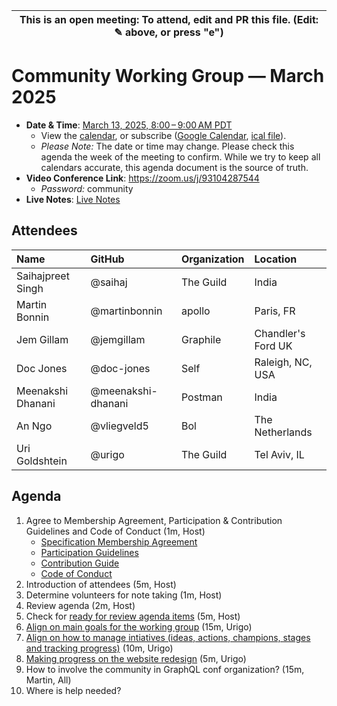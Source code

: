 | This is an open meeting: To attend, edit and PR this file. (Edit: ✎ above, or press "e") |
| ---------------------------------------------------------------------------------------- |

# Community Working Group — March 2025

- **Date & Time**:
  [March 13, 2025, 8:00 – 9:00 AM PDT](https://www.timeanddate.com/worldclock/converter.html?iso=20250313T150000&p1=224&p2=179&p3=136&p4=268&p5=367&p6=438&p7=248&p8=240)
  - View the [calendar][], or subscribe ([Google Calendar][], [ical file][]).
  - _Please Note:_ The date or time may change. Please check this agenda the
    week of the meeting to confirm. While we try to keep all calendars accurate,
    this agenda document is the source of truth.
- **Video Conference Link**: https://zoom.us/j/93104287544
  - _Password:_ community
- **Live Notes**: [Live Notes][]

[calendar]:
  https://calendar.google.com/calendar/embed?src=linuxfoundation.org_ik79t9uuj2p32i3r203dgv5mo8%40group.calendar.google.com
[google calendar]:
  https://calendar.google.com/calendar?cid=bGludXhmb3VuZGF0aW9uLm9yZ19pazc5dDl1dWoycDMyaTNyMjAzZGd2NW1vOEBncm91cC5jYWxlbmRhci5nb29nbGUuY29t
[ical file]:
  https://calendar.google.com/calendar/ical/linuxfoundation.org_ik79t9uuj2p32i3r203dgv5mo8%40group.calendar.google.com/public/basic.ics
[live notes]:
  https://docs.google.com/document/d/1Rc7Lku5rQlqFu65PosBXSWWrPXw5zQmYWVWjiTg0qZA/edit?usp=sharing

## Attendees

<!-- prettier-ignore -->
| Name              | GitHub              | Organization | Location  |
|:------------------|:--------------      |:-------------|:----------|
| Saihajpreet Singh | @saihaj             | The Guild    | India     |
| Martin Bonnin     | @martinbonnin       | apollo       | Paris, FR |
| Jem Gillam        | @jemgillam          | Graphile     | Chandler's Ford UK |
| Doc Jones         | @doc-jones          | Self         | Raleigh, NC, USA   |
| Meenakshi Dhanani | @meenakshi-dhanani  | Postman      | India     |
| An Ngo            | @vliegveld5         | Bol          | The Netherlands   |
| Uri Goldshtein    | @urigo              | The Guild    | Tel Aviv, IL |


## Agenda

1. Agree to Membership Agreement, Participation & Contribution Guidelines and
   Code of Conduct (1m, Host)
   - [Specification Membership Agreement](https://github.com/graphql/foundation)
   - [Participation Guidelines](https://github.com/graphql/graphql-wg#participation-guidelines)
   - [Contribution Guide](https://github.com/graphql/graphql-spec/blob/main/CONTRIBUTING.md)
   - [Code of Conduct](https://github.com/graphql/foundation/blob/master/CODE-OF-CONDUCT.md)
1. Introduction of attendees (5m, Host)
1. Determine volunteers for note taking (1m, Host)
1. Review agenda (2m, Host)
1. Check for
   [ready for review agenda items](https://github.com/graphql/community-wg/issues?q=is%3Aissue+is%3Aopen+label%3A%22Ready+for+review+%F0%9F%99%8C%22+sort%3Aupdated-desc)
   (5m, Host)
1. [Align on main goals for the working group]([https://github.com/graphql/community-wg/issues/28](https://github.com/graphql/community-wg/issues/28#issuecomment-2718221158)) (15m, Urigo)
1. [Align on how to manage intiatives (ideas, actions, champions, stages and tracking progress)]([https://github.com/graphql/community-wg/issues/28](https://github.com/graphql/community-wg/issues/28#issuecomment-2718221158)) (10m, Urigo)
1. [Making progress on the website redesign](https://github.com/graphql/community-wg/issues/21) (5m, Urigo)
1. How to involve the community in GraphQL conf organization? (15m, Martin, All)
  1. Where is help needed?
